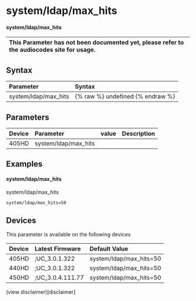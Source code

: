 ﻿---
description: system/ldap/max_hits
search:
    keywords: ['system','ldap','max_hits']
---

# system/ldap/max_hits

#### system/ldap/max_hits


| This Parameter has not been documented yet, please refer to the audiocodes site for usage.  |
| :--- |

## Syntax
| Parameter | Syntax |
| :--- | :--- |
|system/ldap/max_hits | {% raw %} undefined {% endraw %} |

## Parameters
|Device|Parameter|value|Description|
|:---|:---|:---|:---|
| 405HD | system/ldap/max_hits |  |  |

## Examples
#### system/ldap/max_hits

system/ldap/max_hits

```
system/ldap/max_hits=50
```

## Devices
This parameter is available on the following devices

| Device | Latest Firmware | Default Value |
|:---|:---|:---|
| 405HD | ;UC_3.0.1.322 | system/ldap/max_hits=50 
| 440HD | ;UC_3.0.1.322 | system/ldap/max_hits=50 
| 450HD | ;UC_3.0.4.111.77 | system/ldap/max_hits=50 

(view disclaimer)[disclaimer]
